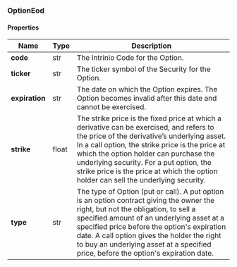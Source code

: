 

[//]: # (CLASS:OptionEod)

[//]: # (KIND:object)

### OptionEod

#### Properties

[//]: # (START_DEFINITION)

Name | Type | Description
------------ | ------------- | -------------
**code** | str | The Intrinio Code for the Option. &nbsp;
**ticker** | str | The ticker symbol of the Security for the Option. &nbsp;
**expiration** | str | The date on which the Option expires. The Option becomes invalid after this date and cannot be exercised. &nbsp;
**strike** | float | The strike price is the fixed price at which a derivative can be exercised, and refers to the price of the derivative’s underlying asset.  In a call option, the strike price is the price at which the option holder can purchase the underlying security.  For a put option, the strike price is the price at which the option holder can sell the underlying security. &nbsp;
**type** | str | The type of Option (put or call). A put option is an option contract giving the owner the right, but not the obligation, to sell a specified amount of an underlying asset at a specified price before the option&#39;s expiration date. A call option gives the holder the right to buy an underlying asset at a specified price, before the option&#39;s expiration date. &nbsp;

[//]: # (END_DEFINITION)



